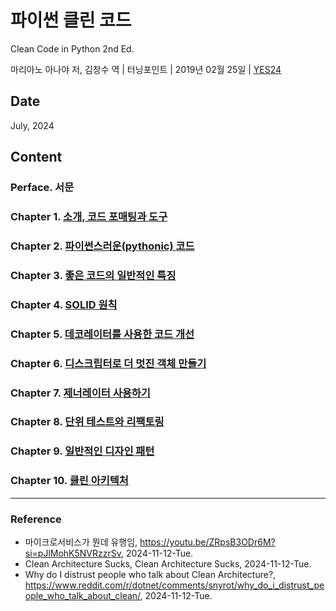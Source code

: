 # 파이썬 클린 코드

Clean Code in Python 2nd Ed.

마리아노 아나야 저, 김창수 역 |  터닝포인트 | 2019년 02월 25일 | [YES24](https://www.yes24.com/Product/Goods/114667254)

## Date

July, 2024

## Content

### Perface. 서문

### Chapter 1. [소개, 코드 포매팅과 도구](C01_Introduction_Code_Formatting_and_Tools.md)

### Chapter 2. [파이썬스러운(pythonic) 코드](C02_Pythonic_Code.md)

### Chapter 3. [좋은 코드의 일반적인 특징](C03_General_Traits_of_Good_Code.md)

### Chapter 4. [SOLID 원칙](C04_The_SOLID_Principles.md)

### Chapter 5. [데코레이터를 사용한 코드 개선](C05_Using_Decorators_to_Improve_Our_Code.md)

### Chapter 6. [디스크립터로 더 멋진 객체 만들기](C06_Getting_More_Out_of_Our_Objects_with_Descriptors.md)

### Chapter 7. [제너레이터 사용하기](C07_Using_Generators.md)

### Chapter 8. [단위 테스트와 리팩토링](C08_Unit_Testing_and_Refactoring.md)

### Chapter 9. [일반적인 디자인 패턴](C09_Common_Design_Patterns.md)

### Chapter 10. [클린 아키텍처](C10_Clean_Architecture.md)

---

### Reference
- 마이크로서비스가 뭔데 유행임, https://youtu.be/ZRpsB3ODr6M?si=pJlMohK5NVRzzrSv, 2024-11-12-Tue.
- Clean Architecture Sucks, Clean Architecture Sucks, 2024-11-12-Tue.
- Why do I distrust people who talk about Clean Architecture?, https://www.reddit.com/r/dotnet/comments/snyrot/why_do_i_distrust_people_who_talk_about_clean/, 2024-11-12-Tue.
